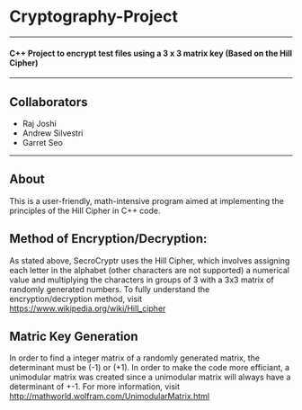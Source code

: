 # Cryptography-Project #
-------------------
#### C++ Project to encrypt test files using a 3 x 3 matrix key (Based on the Hill Cipher) 
----
## Collaborators
* Raj Joshi
* Andrew Silvestri
* Garret Seo
-------------------
## About 

This is a user-friendly, math-intensive program aimed at implementing the principles of the Hill Cipher in C++ code. 

## Method of Encryption/Decryption:
As stated above, SecroCryptr uses the Hill Cipher, which involves assigning each letter in the alphabet (other characters are
not supported) a numerical value and multiplying the characters in groups of 3 with a 3x3 matrix of randomly generated numbers. 
To fully understand the encryption/decryption method, visit https://www.wikipedia.org/wiki/Hill_cipher

## Matric Key Generation
In order to find a integer matrix of a randomly generated matrix, the determinant must be (-1) or (+1). In order to make the code more efficiant, a unimodular matrix was created since a unimodular matrix will always have a determinant of +-1. For more information, visit http://mathworld.wolfram.com/UnimodularMatrix.html
